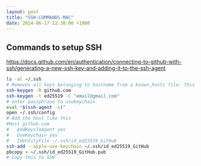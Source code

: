 ```yaml
---
layout: post
title: "SSH-COMMANDS-MAC"
date: 2024-06-17 22:30:00 +1000
---
```



## Commands to setup SSH
https://docs.github.com/en/authentication/connecting-to-github-with-ssh/generating-a-new-ssh-key-and-adding-it-to-the-ssh-agent

```sh
ls -al ~/.ssh
# Removes all keys belonging to hostname from a known_hosts file. This option is useful to delete hashed hosts (see the -H option above).
ssh-keygen -R github.com
ssh-keygen -t ed25519 -C "email@gmail.com"
# enter passphrase to usekeychain
eval "$(ssh-agent -s)"
open ~/.ssh/config
# Add the host like this 
#Host github.com
#   AddKeysToAgent yes
#   UseKeychain yes
#   IdentityFile ~/.ssh/id_ed25519_GitHub
ssh-add --apple-use-keychain ~/.ssh/id_ed25519_GitHub
pbcopy < ~/.ssh/id_ed25519_GitHub.pub
# Copy this to SSH
```
